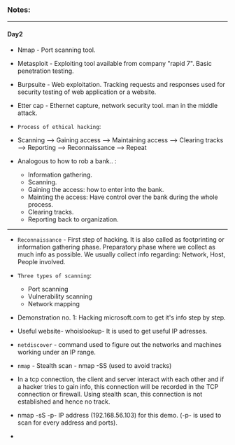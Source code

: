 ### Notes:

---

#### Day2

* Nmap - Port scanning tool.
* Metasploit - Exploiting tool available from company "rapid 7". Basic penetration testing.
* Burpsuite - Web exploitation. Tracking requests and responses used for security testing of web application or a website.
* Etter cap - Ethernet capture, network security tool. man in the middle attack.

* `Process of ethical hacking`:
* Scanning --> Gaining access --> Maintaining access --> Clearing tracks --> Reporting --> Reconnaissance --> Repeat
* Analogous to how to rob a bank.. : 
  * Information gathering.
  * Scanning.
  * Gaining the access: how to enter into the bank.
  * Mainting the access: Have control over the bank during the whole process. 
  * Clearing tracks.
  * Reporting back to organization.

---

* `Reconnaissance` - First step of hacking. It is also called as footprinting or information gathering phase. Preparatory phase where we collect as much info as possible. We usually collect info regarding: Network, Host, People involved.
* `Three types of scanning`:
  * Port scanning
  * Vulnerability scanning
  * Network mapping

* Demonstration no. 1: Hacking microsoft.com to get it's info step by step.
* Useful website- whoislookup- It is used to get useful IP adresses.
* `netdiscover` - command used to figure out the networks and machines working under an IP range.
* `nmap` - Stealth scan - nmap -SS (used to avoid tracks)
* In a tcp connection, the client and server interact with each other and if a hacker tries to gain info, this connection will be recorded in the TCP connection or firewall. Using stealth scan, this connection is not established and hence no track.
* nmap -sS -p- IP address (192.168.56.103) for this demo. (-p- is used to scan for every address and ports).
* 
